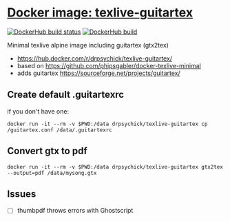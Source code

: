 # [Docker image: texlive-guitartex](https://hub.docker.com/r/drpsychick/texlive-guitartex/)

[![DockerHub build status](https://img.shields.io/docker/build/drpsychick/texlive-guitartex.svg)](https://hub.docker.com/r/drpsychick/texlive-guitartex/builds/) [![DockerHub build](https://img.shields.io/docker/automated/drpsychick/texlive-guitartex.svg)](https://hub.docker.com/r/drpsychick/texlive-guitartex/)

Minimal texlive alpine image including guitartex (gtx2tex)

* https://hub.docker.com/r/drpsychick/texlive-guitartex/
* based on https://github.com/phipsgabler/docker-texlive-minimal
* adds guitartex https://sourceforge.net/projects/guitartex/

## Create default .guitartexrc
if you don't have one:

`docker run -it --rm -v $PWD:/data drpsychick/texlive-guitartex cp /guitartex.conf /data/.guitartexrc`

## Convert gtx to pdf
`docker run -it --rm -v $PWD:/data drpsychick/texlive-guitartex gtx2tex --output=pdf /data/mysong.gtx`

## Issues
* [ ] thumbpdf throws errors with Ghostscript
